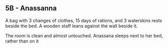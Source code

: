 ## 5B - Anassanna 

A bag with 3 changes of clothes, 15 days of rations, and 3 waterskins rests beside the bed. A wooden staff leans against the wall beside it. 

The room is clean and almost untouched. Anassana sleeps next to her bed, rather than on it

  
